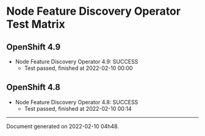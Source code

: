 
Node Feature Discovery Operator Test Matrix
===========================================

OpenShift 4.9
-------------



* Node Feature Discovery Operator 4.9: SUCCESS
  - Test passed, finished at 2022-02-10 00:00

OpenShift 4.8
-------------



* Node Feature Discovery Operator 4.8: SUCCESS
  - Test passed, finished at 2022-02-10 00:14

---
Document generated on 2022-02-10 04h48.
